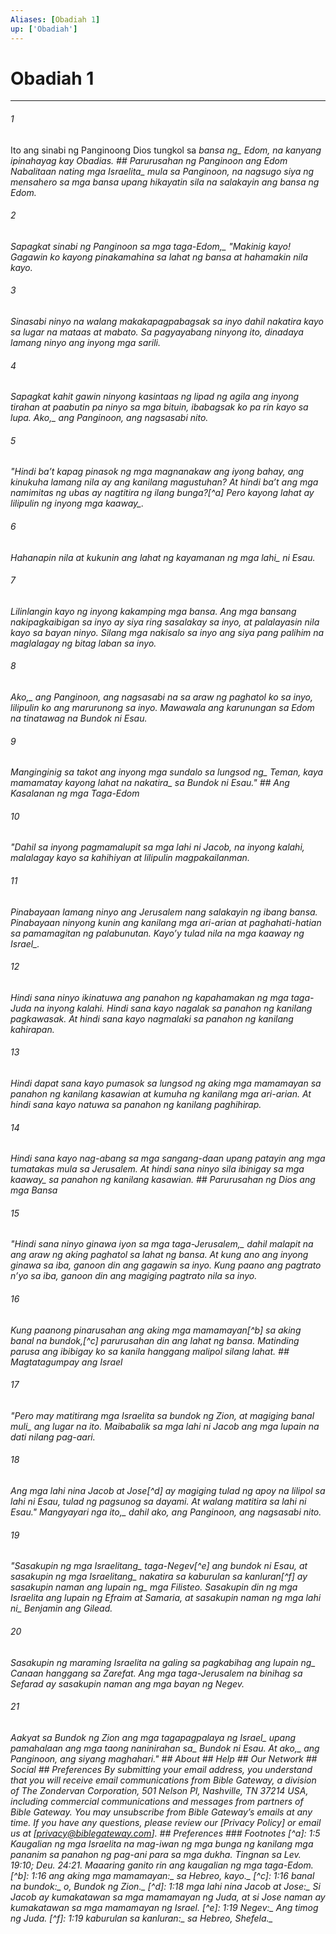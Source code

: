 ```yaml
---
Aliases: [Obadiah 1]
up: ['Obadiah']
---
```

# Obadiah 1

***






















###### 1 










Ito ang sinabi ng Panginoong Dios tungkol sa <i class="trans-change">bansa ng_ Edom, na kanyang ipinahayag kay Obadias. ## Parurusahan ng Panginoon ang Edom Nabalitaan nating <i class="trans-change">mga Israelita_ mula sa Panginoon, na nagsugo siya ng mensahero sa mga bansa upang hikayatin sila na salakayin ang bansa ng Edom. 





















###### 2 










<i class="trans-change">Sapagkat sinabi ng Panginoon sa mga taga-Edom,_ "Makinig kayo! Gagawin ko kayong pinakamahina sa lahat ng bansa at hahamakin nila kayo. 





















###### 3 










Sinasabi ninyo na walang makakapagpabagsak sa inyo dahil nakatira kayo sa lugar na mataas at mabato. Sa pagyayabang ninyong ito, dinadaya lamang ninyo ang inyong mga sarili. 





















###### 4 










Sapagkat kahit gawin ninyong kasintaas ng lipad ng agila ang inyong tirahan at paabutin pa ninyo sa mga bituin, ibabagsak ko pa rin kayo sa lupa. <i class="trans-change">Ako,_ ang Panginoon, ang nagsasabi nito. 





















###### 5 










"Hindi baʼt kapag pinasok ng mga magnanakaw ang iyong bahay, ang kinukuha lamang nila ay ang kanilang magustuhan? At hindi baʼt ang mga namimitas ng ubas ay nagtitira ng ilang bunga?[^a] Pero kayong lahat ay lilipulin <i class="trans-change">ng inyong mga kaaway_. 





















###### 6 










Hahanapin nila at kukunin ang lahat ng kayamanan <i class="trans-change">ng mga lahi_ ni Esau. 





















###### 7 










Lilinlangin kayo ng inyong kakamping mga bansa. Ang mga bansang nakipagkaibigan sa inyo ay siya ring sasalakay sa inyo, at palalayasin nila kayo sa bayan ninyo. Silang mga nakisalo sa inyo ang siya pang palihim na maglalagay ng bitag laban sa inyo. 





















###### 8 










<i class="trans-change">Ako,_ ang Panginoon, ang nagsasabi na sa araw ng paghatol ko sa inyo, lilipulin ko ang marurunong sa inyo. Mawawala ang karunungan sa Edom na tinatawag na Bundok ni Esau. 





















###### 9 










Manginginig sa takot ang inyong mga sundalo sa <i class="trans-change">lungsod ng_ Teman, kaya mamamatay kayong lahat <i class="trans-change">na nakatira_ sa Bundok ni Esau." ## Ang Kasalanan ng mga Taga-Edom 





















###### 10 










"Dahil sa inyong pagmamalupit sa mga lahi ni Jacob, na inyong kalahi, malalagay kayo sa kahihiyan at lilipulin magpakailanman. 





















###### 11 










Pinabayaan lamang ninyo ang Jerusalem nang salakayin ng ibang bansa. Pinabayaan ninyong kunin ang kanilang mga ari-arian at paghahati-hatian sa pamamagitan ng palabunutan. Kayoʼy tulad nila <i class="trans-change">na mga kaaway ng Israel_. 





















###### 12 










Hindi sana ninyo ikinatuwa ang panahon ng kapahamakan ng mga taga-Juda na inyong kalahi. Hindi sana kayo nagalak sa panahon ng kanilang pagkawasak. At hindi sana kayo nagmalaki sa panahon ng kanilang kahirapan. 





















###### 13 










Hindi dapat sana kayo pumasok sa lungsod ng aking mga mamamayan sa panahon ng kanilang kasawian at kumuha ng kanilang mga ari-arian. At hindi sana kayo natuwa sa panahon ng kanilang paghihirap. 





















###### 14 










Hindi sana kayo nag-abang sa mga sangang-daan upang patayin ang mga tumatakas mula sa Jerusalem. At hindi sana ninyo sila ibinigay <i class="trans-change">sa mga kaaway_ sa panahon ng kanilang kasawian. ## Parurusahan ng Dios ang mga Bansa 





















###### 15 










"<i class="trans-change">Hindi sana ninyo ginawa iyon sa mga taga-Jerusalem,_ dahil malapit na ang araw ng aking paghatol sa lahat ng bansa. At kung ano ang inyong ginawa sa iba, ganoon din ang gagawin sa inyo. Kung paano ang pagtrato nʼyo sa iba, ganoon din ang magiging pagtrato nila sa inyo. 





















###### 16 










Kung paanong pinarusahan ang aking mga mamamayan[^b] sa aking banal na bundok,[^c] parurusahan din ang lahat ng bansa. Matinding parusa ang ibibigay ko sa kanila hanggang malipol silang lahat. ## Magtatagumpay ang Israel 





















###### 17 










"Pero may matitirang mga Israelita sa bundok ng Zion, at magiging banal <i class="trans-change">muli_ ang lugar na ito. Maibabalik sa mga lahi ni Jacob ang mga lupain na dati nilang pag-aari. 





















###### 18 










Ang mga lahi nina Jacob at Jose[^d] ay magiging tulad ng apoy na lilipol sa lahi ni Esau, tulad ng pagsunog sa dayami. At walang matitira sa lahi ni Esau." <i class="trans-change">Mangyayari nga ito,_ dahil ako, ang Panginoon, ang nagsasabi nito. 





















###### 19 










"Sasakupin ng mga <i class="trans-change">Israelitang_ taga-Negev[^e] ang bundok ni Esau, at sasakupin ng mga <i class="trans-change">Israelitang_ nakatira sa kaburulan sa kanluran[^f] ay sasakupin naman ang <i class="trans-change">lupain ng_ mga Filisteo. Sasakupin din ng mga Israelita ang lupain ng Efraim at Samaria, at sasakupin naman ng <i class="trans-change">mga lahi ni_ Benjamin ang Gilead. 





















###### 20 










Sasakupin ng maraming Israelita na galing sa pagkabihag ang <i class="trans-change">lupain ng_ Canaan hanggang sa Zarefat. Ang mga taga-Jerusalem na binihag sa Sefarad ay sasakupin naman ang mga bayan ng Negev. 





















###### 21 










Aakyat sa Bundok ng Zion ang mga tagapagpalaya <i class="trans-change">ng Israel_ upang pamahalaan ang <i class="trans-change">mga taong naninirahan sa_ Bundok ni Esau. At <i class="trans-change">ako,_ ang Panginoon, ang siyang maghahari." ## About ## Help ## Our Network ## Social ## Preferences By submitting your email address, you understand that you will receive email communications from Bible Gateway, a division of The Zondervan Corporation, 501 Nelson Pl, Nashville, TN 37214 USA, including commercial communications and messages from partners of Bible Gateway. You may unsubscribe from Bible Gateway&rsquo;s emails at any time. If you have any questions, please review our [Privacy Policy] or email us at [privacy@biblegateway.com]. ## Preferences ### Footnotes [^a]: 1:5 Kaugalian ng mga Israelita na mag-iwan ng mga bunga ng kanilang mga pananim sa panahon ng pag-ani para sa mga dukha. Tingnan sa Lev. 19:10; Deu. 24:21. Maaaring ganito rin ang kaugalian ng mga taga-Edom. [^b]: 1:16 _ang aking mga mamamayan_<i class="alternate">:_ sa Hebreo, <i class="alternate">kayo._ [^c]: 1:16 _banal na bundok_<i class="alternate">:_ o, <i class="alternate">Bundok ng Zion._ [^d]: 1:18 _mga lahi nina Jacob at Jose_<i class="alternate">:_ Si Jacob ay kumakatawan sa mga mamamayan ng Juda, at si Jose naman ay kumakatawan sa mga mamamayan ng Israel. [^e]: 1:19 _Negev_<i class="alternate">:_ Ang timog ng Juda. [^f]: 1:19 _kaburulan sa kanluran_<i class="alternate">:_ sa Hebreo, <i class="alternate">Shefela._
